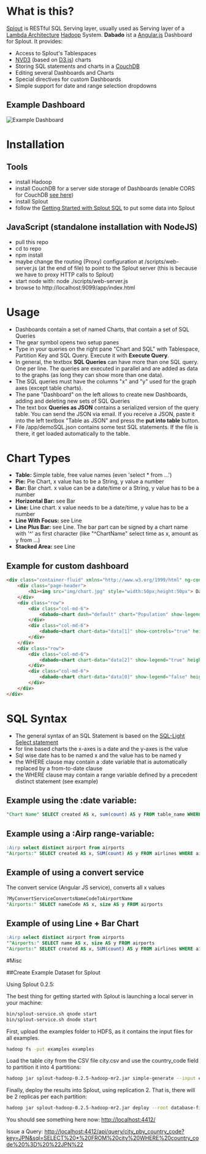 # What is this?

[Splout](http://sploutsql.com/) is RESTful SQL Serving layer, usually used as Serving layer of a [Lambda Architecture](http://lambda-architecture.net/) [Hadoop](http://hadoop.apache.org/) System.
**Dabado** ist a [Angular.js](https://angularjs.org/) Dashboard for Splout. 
It provides:

* Access to Splout's Tablespaces
* [NVD3](http://nvd3.org/) (based on [D3.js](http://d3js.org/)) charts
* Storing SQL statements and charts in a [CouchDB](http://couchdb.apache.org/)
* Editing several Dashboards and Charts
* Special directives for custom Dashboards
* Simple support for date and range selection dropdowns

## Example Dashboard
![Example Dashboard](https://bytebucket.org/fakod/dabado/raw/0e36bf6db224eeb11d16cebe5a40c626fdcf7db4/ChartDemoScreenshot.png?token=b362361e539b9527827437309de4ad3efef34da4)

# Installation

## Tools
* install Hadoop
* install CouchDB for a server side storage of Dashboards (enable CORS for CouchDB [see here](http://docs.couchdb.org/en/1.6.1/config/http.html#cross-origin-resource-sharing))
* install Splout
* follow the [Getting Started with Splout SQL](http://sploutsql.com/gettingstarted.html) to put some data into Splout

## JavaScript (standalone installation with NodeJS)
* pull this repo  
* cd to repo
* npm install
* maybe change the routing (Proxy) configuration at /scripts/web-server.js (at the end of file) to point to the Splout server (this is because we have to proxy HTTP calls to Splout)
* start node with: node ./scripts/web-server.js
* browse to http://localhost:9099/app/index.html

# Usage
* Dashboards contain a set of named Charts, that contain a set of SQL Queries
* The gear symbol opens two setup panes
* Type in your queries on the right pane "Chart and SQL" with Tablespace, Partition Key and SQL Query. Execute it with **Execute Query**. 
* In general, the textbox **SQL Queries** can have more than one SQL query. One per line. The queries are executed in parallel and are added as data to the graphs (as long they can show more than one data).
* The SQL queries must have the columns "x" and "y" used for the graph axes (except table charts).
* The pane "Dashboard" on the left allows to create new Dashboards, adding and deleting new sets of SQL Queries
* The text box **Queries as JSON** contains a serialized version of the query table. You can send the JSON via email. If you receive a JSON, paste it into the left textbox "Table as JSON" and press the **put into table** button. 
* File /app/demoSQL.json contains some test SQL statements. If the file is there, it get loaded automatically to the table.

# Chart Types
* **Table:** Simple table, free value names (even 'select * from ...')
* **Pie:** Pie Chart, x value has to be a String, y value a number
* **Bar:** Bar chart. x value can be a date/time or a String, y value has to be a number
* **Horizontal Bar:** see Bar
* **Line:** Line chart. x value needs to be a date/time, y value has to be a number
* **Line With Focus:** see Line
* **Line Plus Bar:** see Line. The bar part can be signed by a chart name with '^' as first character (like "^ChartName" select time as x, amount as y from ...)
* **Stacked Area:** see Line

## Example for custom dashboard
```html
<div class="container-fluid" xmlns="http://www.w3.org/1999/html" ng-controller="dabadoDataController">
    <div class="page-header">
        <h1><img src="img/chart.jpg" style="width:50px;height:50px"> DaBaDo Chart Demo</h1>
    </div>
    <div class="row">
        <div class="col-md-6">
            <dabado-chart dash="default" chart="Population" show-legend="true" height="500" margin="{top: 1, right: 1, bottom: 1, left: 150}"></dabado-chart>
        </div>
        <div class="col-md-6">
            <dabado-chart chart-data="data[1]" show-controls="true" height="500" margin="{top: 10, right: 10, bottom: 100, left: 100}"></dabado-chart>
        </div>
    </div>
    <div class="row">
        <div class="col-md-6">
            <dabado-chart chart-data="data[2]" show-legend="true" height="500"></dabado-chart>
        </div>
        <div class="col-md-6">
            <dabado-chart chart-data="data[0]" show-legend="false" height="500" margin="1"></dabado-chart>
        </div>
    </div>
</div>
```

# SQL Syntax
* The general syntax of an SQL Statement is based on the [SQL-Light Select statement](http://www.sqlite.org/lang_select.html)
* for line based charts the x-axes is a date and the y-axes is the value
* Sql wise date has to be named x and the value has to be named y
* the WHERE clause may contain a :date variable that is automatically replaced by a from-to-date clause
* the WHERE clause may contain a range variable defined by a precedent distinct statement (see example)

## Example using the :date variable:
```sql
"Chart Name" SELECT created AS x, sum(count) AS y FROM table_name WHERE :date group by created ORDER BY created
```

## Example using a :Airp range-variable:
```sql
:Airp select distinct airport from airports
"Airports:" SELECT created AS x, SUM(count) AS y FROM airlines WHERE airport like :Airp and :date GROUP BY created ORDER BY created
```

## Example of using a convert service
The convert service (Angular JS service), converts all x values
```sql
?MyConvertServiceConvertsNameCodeToAirportName
"Airports:" SELECT nameCode AS x, size AS y FROM airports
```

## Example of using Line + Bar Chart
```sql
:Airp select distinct airport from airports
"^Airports:" SELECT name AS x, size AS y FROM airports
"Airports:" SELECT created AS x, SUM(count) AS y FROM airlines WHERE airport like :Airp and :date GROUP BY created ORDER BY created
```

#Misc

##Create Example Dataset for Splout

Using Splout 0.2.5:

The best thing for getting started with Splout is launching a local server in your machine:
```bash
bin/splout-service.sh qnode start
bin/splout-service.sh dnode start
```

First, upload the examples folder to HDFS, as it contains the input files for all examples.
```bash
hadoop fs -put examples examples
```

Load the table city from the CSV file city.csv and use the country_code field to partition it into 4 partitions:
```bash
hadoop jar splout-hadoop-0.2.5-hadoop-mr2.jar simple-generate --input examples/world/city.csv --output database-files --tablespace city_pby_country_code --table city --separator , --escape \\ --quotes \"\"\" --nullstring \\N --schema "id:int,name:string,country_code:string,district:string,population:int" --partitionby country_code --partitions 4
```

Finally, deploy the results into Splout, using replication 2. That is, there will be 2 replicas per each partition:
```bash
hadoop jar splout-hadoop-0.2.5-hadoop-mr2.jar deploy --root database-files --tablespaces city_pby_country_code --replication 2 --qnode http://localhost:4412
```

You should see something here now: 
[http://localhost:4412/](http://localhost:4412/)

Issue a Query: 
[http://localhost:4412/api/query/city_pby_country_code?key=JPN&sql=SELECT%20*%20FROM%20city%20WHERE%20country_code%20%3D%20%22JPN%22](http://localhost:4412/api/query/city_pby_country_code?key=JPN&sql=SELECT%20*%20FROM%20city%20WHERE%20country_code%20%3D%20%22JPN%22)
